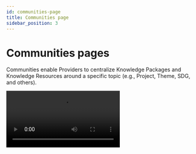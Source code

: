 ```yaml
---
id: communities-page
title: Communities page
sidebar_position: 3
---
```


# Communities pages

Communities enable Providers to centralize Knowledge Packages and Knowledge Resources around a specific topic (e.g., Project, Theme, SDG, and others).

<div class={"box video"}>
    <video controls>
        <source src="https://production-gkhub-cms-storage.s3.us-west-2.amazonaws.com/geo_knowledge_hub_communities_page_58a222c75d.mp4"/>
    </video>
</div>
